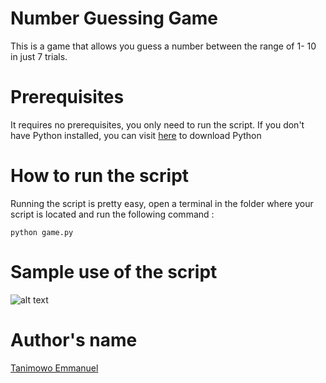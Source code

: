 # Number Guessing Game

This is a game that allows you guess a number between the range of 1- 10 in just 7 trials.

# Prerequisites

It requires no prerequisites, you only need to run the script. If you don't have Python installed, you can visit [here](https://www.python.org/downloads/) to download Python

# How to run the script

Running the script is pretty easy, open a terminal in the folder where your script is located and run the following command :

`python game.py`

# Sample use of the script

![alt text](https://github.com/Mannuel25/python-projects/blob/master/projects/Number-Guessing-Game/script_screenshot.png)


# Author's name

[Tanimowo Emmanuel](https://github.com/Mannuel25)